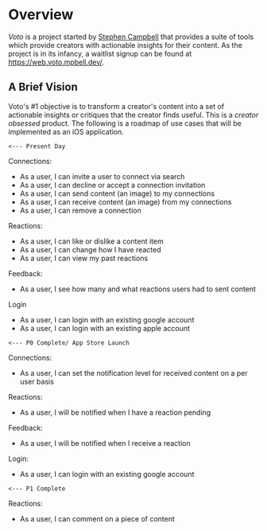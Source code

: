 # Overview

*Voto* is a project started by [Stephen Campbell](https://github.com/Stephen-Campbell1) that provides a suite of tools which provide creators with actionable insights for their content. As the project is in its infancy, a
waitlist signup can be found at https://web.voto.mpbell.dev/.

## A Brief Vision

Voto's #1 objective is to transform a creator's content into a set of actionable insights or critiques that the creator finds useful. This is a *creator obsessed* product. The following is a roadmap of use cases that will be implemented as an iOS application.


`<--- Present Day`

Connections:

- As a user, I can invite a user to connect via search
- As a user, I can decline or accept a connection invitation
- As a user, I can send content (an image) to my connections
- As a user, I can receive content (an image) from my connections
- As a user, I can remove a connection

Reactions:

- As a user, I can like or dislike a content item
- As a user, I can change how I have reacted
- As a user, I can view my past reactions

Feedback:

- As a user, I see how many and what reactions users had to sent content

Login

- As a user, I can login with an existing google account
- As a user, I can login with an existing apple account

`<--- P0 Complete/ App Store Launch`

Connections:
- As a user, I can set the notification level for received content on a per user basis

Reactions:

- As a user, I will be notified when I have a reaction pending

Feedback:

- As a user, I will be notified when I receive a reaction

Login:

- As a user, I can login with an existing google account

`<--- P1 Complete`

Reactions:

- As a user, I can comment on a piece of content


